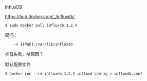 InfluxDB

https://hub.docker.com/_/influxdb/

```
$ sudo docker pull influxdb:1.2.4
```

疑问：
```
    -v ${PWD}:/var/lib/influxdb
```
挂载失败，啥原因？


默认配置文件
```
$ docker run --rm influxdb:1.2.4 influxd config > influxdb.conf
```
